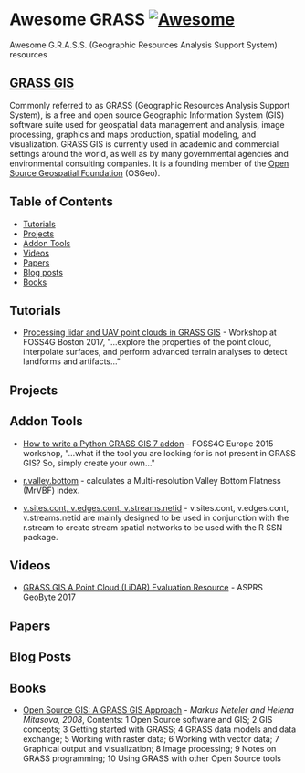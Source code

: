 # Awesome GRASS [![Awesome](https://cdn.rawgit.com/sindresorhus/awesome/d7305f38d29fed78fa85652e3a63e154dd8e8829/media/badge.svg)](https://github.com/jtoy/awesome)
Awesome G.R.A.S.S. (Geographic Resources Analysis Support System) resources

## [GRASS GIS](https://grass.osgeo.org/)
Commonly referred to as GRASS (Geographic Resources Analysis Support System), is a free and open source Geographic Information System (GIS) software suite used for geospatial data management and analysis, image processing, graphics and maps production, spatial modeling, and visualization. GRASS GIS is currently used in academic and commercial settings around the world, as well as by many governmental agencies and environmental consulting companies. It is a founding member of the [Open Source Geospatial Foundation](https://www.osgeo.org/) (OSGeo).

## Table of Contents

<!-- MarkdownTOC depth=4 -->
- [Tutorials](#tutorials)
- [Projects](#projects)
- [Addon Tools](#addons)
- [Videos](#video)
- [Papers](#papers)
- [Blog posts](#blogs)
- [Books](#books)

<!-- /MarkdownTOC -->


<a name="tutorials" />

## Tutorials

* [Processing lidar and UAV point clouds in GRASS GIS](https://grasswiki.osgeo.org/wiki/Processing_lidar_and_UAV_point_clouds_in_GRASS_GIS_(workshop_at_FOSS4G_Boston_2017)) - Workshop at FOSS4G Boston 2017, "...explore the properties of the point cloud, interpolate surfaces, and perform advanced terrain analyses to detect landforms and artifacts..."

<a name="projects" />

## Projects

<a name="Addon Tools" />

## Addon Tools

* [How to write a Python GRASS GIS 7 addon](https://github.com/wenzeslaus/python-grass-addon) - FOSS4G Europe 2015 workshop, "...what if the tool you are looking for is not present in GRASS GIS? So, simply create your own..."

* [r.valley.bottom](https://github.com/hellik/r.valley.bottom) - calculates a Multi-resolution Valley Bottom Flatness (MrVBF) index.

* [v.sites.cont, v.edges.cont, v.streams.netid](https://github.com/johnDorian/grass_addons) - v.sites.cont, v.edges.cont, v.streams.netid are mainly designed to be used in conjunction with the r.stream to create stream spatial networks to be used with the R SSN package.

<a name="video" />

## Videos

* [GRASS GIS A Point Cloud (LiDAR) Evaluation Resource](https://youtu.be/Fj0TO4ZKEc0) - ASPRS GeoByte 2017
<a name="papers" />

## Papers

<a name="blogs" />

## Blog Posts

<a name="books" />

## Books

* [Open Source GIS: A GRASS GIS Approach](https://grassbook.org/) - _Markus Neteler and Helena Mitasova, 2008_, Contents: 1 Open Source software and GIS; 2 GIS concepts; 3 Getting started with GRASS; 4 GRASS data models and data exchange; 5 Working with raster data; 6 Working with vector data; 7 Graphical output and visualization; 8 Image processing; 9 Notes on GRASS programming; 10 Using GRASS with other Open Source tools
